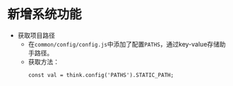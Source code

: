 # 新增系统功能

+ 获取项目路径
    + 在`common/config/config.js`中添加了配置`PATHS`，通过key-value存储助手路径。
    + 获取方法：
        ```
        const val = think.config('PATHS').STATIC_PATH;
        ```